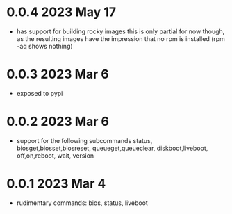 # 0.0.4 2023 May 17

* has support for building rocky images
  this is only partial for now though, as
  the resulting images have the impression that
  no rpm is installed (rpm -aq shows nothing)

# 0.0.3 2023 Mar 6

* exposed to pypi

# 0.0.2 2023 Mar 6

* support for the following subcommands
  status,
  biosget,biosset,biosreset,
  queueget,queueclear,
  diskboot,liveboot,
  off,on,reboot,
  wait,
  version

# 0.0.1 2023 Mar 4

* rudimentary commands: bios, status, liveboot
